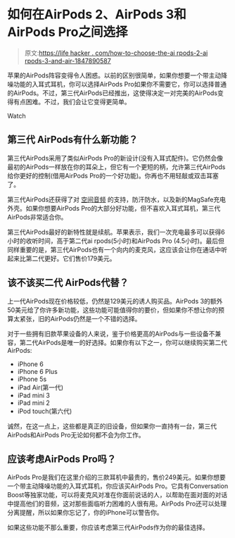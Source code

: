 # 如何在AirPods 2、AirPods 3和AirPods Pro之间选择

> 原文:[https://life hacker . com/how-to-choose-the-ai rpods-2-ai rpods-3-and-air-1847890587](https://lifehacker.com/how-to-choose-between-the-airpods-2-airpods-3-and-air-1847890587)

苹果的AirPods阵容变得令人困惑。以前的区别很简单，如果你想要一个带主动降噪功能的入耳式耳机，你可以选择AirPods Pro如果你不需要它，你可以选择普通的AirPods。不过，第三代AirPods已经推出，这使得决定一对完美的AirPods变得有点困难。不过，我们会让它变得更简单。

Watch

## **第三代** AirPods有什么新功能？

第三代AirPods采用了类似AirPods Pro的新设计(没有入耳式配件)。它仍然会像最初的AirPods一样放在你的耳朵上，但它有一个更短的柄，允许第三代AirPods给你更好的控制(借用AirPods Pro的一个好功能)。你再也不用轻敲或双击耳塞了。

第三代AirPods还获得了对 [空间音频](https://lifehacker.com/how-to-enable-spatial-audio-in-apple-music-1847428332) 的支持，防汗防水，以及新的MagSafe充电外壳。如果你想要AirPods Pro的大部分好功能，但不喜欢入耳式耳机，第三代AirPods非常适合你。

第三代AirPods最好的新特性就是续航。苹果表示，我们一次充电最多可以获得6小时的收听时间，高于第二代ai rpods(5小时)和AirPods Pro (4.5小时)。最后但同样重要的是，第三代AirPods也有一个向内的麦克风，这应该会让你在通话中听起来比第二代更好。它们售价179美元。

## 该不该买**二代** AirPods代替？

上一代AirPods现在价格较低，仍然是129美元的诱人购买品。AirPods 3的额外50美元给了你许多新功能，这些功能可能值得你的要价，但如果你不想让你的预算太紧张，旧的AirPods仍然是一个不错的选择。

对于一些拥有旧款苹果设备的人来说，鉴于价格更高的AirPods与一些设备不兼容，第二代AirPods是唯一的好选择。如果你有以下之一，你可以继续购买第二代AirPods:

*   iPhone 6
*   iPhone 6 Plus
*   iPhone 5s
*   iPad Air(第一代)
*   iPad mini 3
*   iPad mini 2
*   iPod touch(第六代)

诚然，在这一点上，这些都是真正的旧设备，但如果你一直持有一台，第三代AirPods和AirPods Pro无论如何都不会为你工作。

## 应该考虑AirPods Pro吗？

AirPods Pro是我们在这里介绍的三款耳机中最贵的，售价249美元。如果你想要一个带主动降噪功能的入耳式耳机，你应该买AirPods Pro。它具有Conversation Boost等独家功能，可以将麦克风对准在你面前说话的人，以帮助在面对面的对话中提高他们的音频，这对那些面临听力困难的人很有用。AirPods Pro还可以处理分离提醒，所以如果你忘记了，你的iPhone可以警告你。

如果这些功能不那么重要，你应该考虑第三代AirPods作为你的最佳选择。